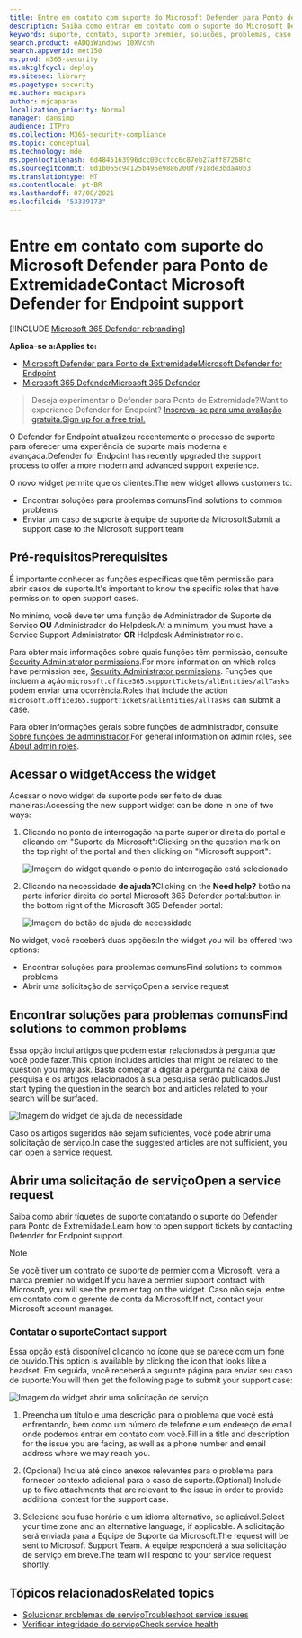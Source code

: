 ```yaml
---
title: Entre em contato com suporte do Microsoft Defender para Ponto de Extremidade
description: Saiba como entrar em contato com o suporte do Microsoft Defender para Ponto de Extremidade
keywords: suporte, contato, suporte premier, soluções, problemas, caso
search.product: eADQiWindows 10XVcnh
search.appverid: met150
ms.prod: m365-security
ms.mktglfcycl: deploy
ms.sitesec: library
ms.pagetype: security
ms.author: macapara
author: mjcaparas
localization_priority: Normal
manager: dansimp
audience: ITPro
ms.collection: M365-security-compliance
ms.topic: conceptual
ms.technology: mde
ms.openlocfilehash: 6d4845163996dcc00ccfcc6c87eb27aff87268fc
ms.sourcegitcommit: 0d1b065c94125b495e9886200f7918de3bda40b3
ms.translationtype: MT
ms.contentlocale: pt-BR
ms.lasthandoff: 07/08/2021
ms.locfileid: "53339173"
---
```

# <a name="contact-microsoft-defender-for-endpoint-support"></a><span data-ttu-id="3a943-104">Entre em contato com suporte do Microsoft Defender para Ponto de Extremidade</span><span class="sxs-lookup"><span data-stu-id="3a943-104">Contact Microsoft Defender for Endpoint support</span></span>

[!INCLUDE [Microsoft 365 Defender rebranding](../../includes/microsoft-defender.md)]


<span data-ttu-id="3a943-105">**Aplica-se a:**</span><span class="sxs-lookup"><span data-stu-id="3a943-105">**Applies to:**</span></span>
- [<span data-ttu-id="3a943-106">Microsoft Defender para Ponto de Extremidade</span><span class="sxs-lookup"><span data-stu-id="3a943-106">Microsoft Defender for Endpoint</span></span>](https://go.microsoft.com/fwlink/p/?linkid=2154037)
- [<span data-ttu-id="3a943-107">Microsoft 365 Defender</span><span class="sxs-lookup"><span data-stu-id="3a943-107">Microsoft 365 Defender</span></span>](https://go.microsoft.com/fwlink/?linkid=2118804)

><span data-ttu-id="3a943-108">Deseja experimentar o Defender para Ponto de Extremidade?</span><span class="sxs-lookup"><span data-stu-id="3a943-108">Want to experience Defender for Endpoint?</span></span> [<span data-ttu-id="3a943-109">Inscreva-se para uma avaliação gratuita.</span><span class="sxs-lookup"><span data-stu-id="3a943-109">Sign up for a free trial.</span></span>](https://www.microsoft.com/microsoft-365/windows/microsoft-defender-atp?ocid=docs-wdatp-assignaccess-abovefoldlink)

<span data-ttu-id="3a943-110">O Defender for Endpoint atualizou recentemente o processo de suporte para oferecer uma experiência de suporte mais moderna e avançada.</span><span class="sxs-lookup"><span data-stu-id="3a943-110">Defender for Endpoint has recently upgraded the support process to offer a more modern and advanced support experience.</span></span>

<span data-ttu-id="3a943-111">O novo widget permite que os clientes:</span><span class="sxs-lookup"><span data-stu-id="3a943-111">The new widget allows customers to:</span></span>

- <span data-ttu-id="3a943-112">Encontrar soluções para problemas comuns</span><span class="sxs-lookup"><span data-stu-id="3a943-112">Find solutions to common problems</span></span>
- <span data-ttu-id="3a943-113">Enviar um caso de suporte à equipe de suporte da Microsoft</span><span class="sxs-lookup"><span data-stu-id="3a943-113">Submit a support case to the Microsoft support team</span></span>

## <a name="prerequisites"></a><span data-ttu-id="3a943-114">Pré-requisitos</span><span class="sxs-lookup"><span data-stu-id="3a943-114">Prerequisites</span></span>

<span data-ttu-id="3a943-115">É importante conhecer as funções específicas que têm permissão para abrir casos de suporte.</span><span class="sxs-lookup"><span data-stu-id="3a943-115">It's important to know the specific roles that have permission to open support cases.</span></span>

<span data-ttu-id="3a943-116">No mínimo, você deve ter uma função de Administrador de Suporte de Serviço **OU** Administrador do Helpdesk.</span><span class="sxs-lookup"><span data-stu-id="3a943-116">At a minimum, you must have a Service Support Administrator **OR** Helpdesk Administrator role.</span></span>

<span data-ttu-id="3a943-117">Para obter mais informações sobre quais funções têm permissão, consulte [Security Administrator permissions](/azure/active-directory/users-groups-roles/directory-assign-admin-roles#security-administrator-permissions).</span><span class="sxs-lookup"><span data-stu-id="3a943-117">For more information on which roles have permission see, [Security Administrator permissions](/azure/active-directory/users-groups-roles/directory-assign-admin-roles#security-administrator-permissions).</span></span> <span data-ttu-id="3a943-118">Funções que incluem a ação `microsoft.office365.supportTickets/allEntities/allTasks` podem enviar uma ocorrência.</span><span class="sxs-lookup"><span data-stu-id="3a943-118">Roles that include the action `microsoft.office365.supportTickets/allEntities/allTasks` can submit a case.</span></span>

<span data-ttu-id="3a943-119">Para obter informações gerais sobre funções de administrador, consulte [Sobre funções de administrador](/microsoft-365/admin/add-users/about-admin-roles).</span><span class="sxs-lookup"><span data-stu-id="3a943-119">For general information on admin roles, see [About admin roles](/microsoft-365/admin/add-users/about-admin-roles).</span></span>

## <a name="access-the-widget"></a><span data-ttu-id="3a943-120">Acessar o widget</span><span class="sxs-lookup"><span data-stu-id="3a943-120">Access the widget</span></span>
<span data-ttu-id="3a943-121">Acessar o novo widget de suporte pode ser feito de duas maneiras:</span><span class="sxs-lookup"><span data-stu-id="3a943-121">Accessing the new support widget can be done in one of two ways:</span></span>

1. <span data-ttu-id="3a943-122">Clicando no ponto de interrogação na parte superior direita do portal e clicando em "Suporte da Microsoft":</span><span class="sxs-lookup"><span data-stu-id="3a943-122">Clicking on the question mark on the top right of the portal and then clicking on "Microsoft support":</span></span>

    ![Imagem do widget quando o ponto de interrogação está selecionado](images/support-widget.png)

2. <span data-ttu-id="3a943-124">Clicando na necessidade **de ajuda?**</span><span class="sxs-lookup"><span data-stu-id="3a943-124">Clicking on the **Need help?**</span></span>  <span data-ttu-id="3a943-125">botão na parte inferior direita do portal Microsoft 365 Defender portal:</span><span class="sxs-lookup"><span data-stu-id="3a943-125">button in the bottom right of the Microsoft 365 Defender portal:</span></span>

    ![Imagem do botão de ajuda de necessidade](images/need-help-option.png)

<span data-ttu-id="3a943-127">No widget, você receberá duas opções:</span><span class="sxs-lookup"><span data-stu-id="3a943-127">In the widget you will be offered two options:</span></span>

- <span data-ttu-id="3a943-128">Encontrar soluções para problemas comuns</span><span class="sxs-lookup"><span data-stu-id="3a943-128">Find solutions to common problems</span></span>
- <span data-ttu-id="3a943-129">Abrir uma solicitação de serviço</span><span class="sxs-lookup"><span data-stu-id="3a943-129">Open a service request</span></span>

## <a name="find-solutions-to-common-problems"></a><span data-ttu-id="3a943-130">Encontrar soluções para problemas comuns</span><span class="sxs-lookup"><span data-stu-id="3a943-130">Find solutions to common problems</span></span>
<span data-ttu-id="3a943-131">Essa opção inclui artigos que podem estar relacionados à pergunta que você pode fazer.</span><span class="sxs-lookup"><span data-stu-id="3a943-131">This option includes articles that might be related to the question you may ask.</span></span> <span data-ttu-id="3a943-132">Basta começar a digitar a pergunta na caixa de pesquisa e os artigos relacionados à sua pesquisa serão publicados.</span><span class="sxs-lookup"><span data-stu-id="3a943-132">Just start typing the question in the search box and articles related to your search will be surfaced.</span></span>

![Imagem do widget de ajuda de necessidade](images/information-on-help-screen.png)

<span data-ttu-id="3a943-134">Caso os artigos sugeridos não sejam suficientes, você pode abrir uma solicitação de serviço.</span><span class="sxs-lookup"><span data-stu-id="3a943-134">In case the suggested articles are not sufficient, you can open a service request.</span></span>

## <a name="open-a-service-request"></a><span data-ttu-id="3a943-135">Abrir uma solicitação de serviço</span><span class="sxs-lookup"><span data-stu-id="3a943-135">Open a service request</span></span>

<span data-ttu-id="3a943-136">Saiba como abrir tíquetes de suporte contatando o suporte do Defender para Ponto de Extremidade.</span><span class="sxs-lookup"><span data-stu-id="3a943-136">Learn how to open support tickets by contacting Defender for Endpoint support.</span></span>

> [!Note]
> <span data-ttu-id="3a943-137">Se você tiver um contrato de suporte de permier com a Microsoft, verá a marca premier no widget.</span><span class="sxs-lookup"><span data-stu-id="3a943-137">If you have a permier support contract with Microsoft, you will see the premier tag on the widget.</span></span> <span data-ttu-id="3a943-138">Caso não seja, entre em contato com o gerente de conta da Microsoft.</span><span class="sxs-lookup"><span data-stu-id="3a943-138">If not, contact your Microsoft account manager.</span></span>

### <a name="contact-support"></a><span data-ttu-id="3a943-139">Contatar o suporte</span><span class="sxs-lookup"><span data-stu-id="3a943-139">Contact support</span></span>

<span data-ttu-id="3a943-140">Essa opção está disponível clicando no ícone que se parece com um fone de ouvido.</span><span class="sxs-lookup"><span data-stu-id="3a943-140">This option is available by clicking the icon that looks like a headset.</span></span> <span data-ttu-id="3a943-141">Em seguida, você receberá a seguinte página para enviar seu caso de suporte:</span><span class="sxs-lookup"><span data-stu-id="3a943-141">You will then get the following page to submit your support case:</span></span>

![Imagem do widget abrir uma solicitação de serviço](images/contact-support-screen.png)

1. <span data-ttu-id="3a943-143">Preencha um título e uma descrição para o problema que você está enfrentando, bem como um número de telefone e um endereço de email onde podemos entrar em contato com você.</span><span class="sxs-lookup"><span data-stu-id="3a943-143">Fill in a title and description for the issue you are facing, as well as a phone number and email address where we may reach you.</span></span>

2. <span data-ttu-id="3a943-144">(Opcional) Inclua até cinco anexos relevantes para o problema para fornecer contexto adicional para o caso de suporte.</span><span class="sxs-lookup"><span data-stu-id="3a943-144">(Optional) Include up to five attachments that are relevant to the issue in order to provide additional context for the support case.</span></span>

3. <span data-ttu-id="3a943-145">Selecione seu fuso horário e um idioma alternativo, se aplicável.</span><span class="sxs-lookup"><span data-stu-id="3a943-145">Select your time zone and an alternative language, if applicable.</span></span> <span data-ttu-id="3a943-146">A solicitação será enviada para a Equipe de Suporte da Microsoft.</span><span class="sxs-lookup"><span data-stu-id="3a943-146">The request will be sent to Microsoft Support Team.</span></span> <span data-ttu-id="3a943-147">A equipe responderá à sua solicitação de serviço em breve.</span><span class="sxs-lookup"><span data-stu-id="3a943-147">The team will respond to your service request shortly.</span></span>

## <a name="related-topics"></a><span data-ttu-id="3a943-148">Tópicos relacionados</span><span class="sxs-lookup"><span data-stu-id="3a943-148">Related topics</span></span>

- [<span data-ttu-id="3a943-149">Solucionar problemas de serviço</span><span class="sxs-lookup"><span data-stu-id="3a943-149">Troubleshoot service issues</span></span>](troubleshoot-mdatp.md)
- [<span data-ttu-id="3a943-150">Verificar integridade do serviço</span><span class="sxs-lookup"><span data-stu-id="3a943-150">Check service health</span></span>](service-status.md)
